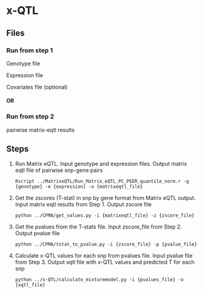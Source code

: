 # x-QTL

 ## Files
 
 ### Run from step 1
 Genotype file
 
 Expression file
 
 Covariates file (optional)
 
 #### OR
 
 ### Run from step 2
 
 pairwise matrix-eqtl results
 
 ## Steps
 
1. Run Matrix eQTL. Input genotype and expression files. Output matrix eqtl file of pairwise snp-gene pairs
   ```
   Rscript ../MatrixeQTL/Run_Matrix_eQTL_PC_PEER_quantile_norm.r -g {genotype} -e {expression} -o {matrixeqtl_file}
   ```
2. Get the zscores (T-stat) in snp by gene format from Matrix eQTL output. Input matrix eqtl results from Step 1. Output zscore file
   ```
   python ../CPMA/get_values.py -i {matrixeqtl_file} -z {zscore_file}
   ```
3. Get the pvalues from the T-stats file. Input zscore_file from Step 2. Output pvalue file
   ```
   python ../CPMA/tstat_to_pvalue.py -i {zscore_file} -p {pvalue_file}
   ```

4. Calculate x-QTL values for each snp from pvalues file. Input pvalue file from Step 3. Output xqtl file with x-QTL values and predicted T for each snp
   ```
   python ../x-QTL/calculate_mixturemodel.py -i {pvalues_file} -o {xqtl_file}
